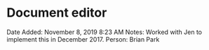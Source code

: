 # Document editor

Date Added: November 8, 2019 8:23 AM
Notes: Worked with Jen to implement this in December 2017. 
Person: Brian Park
